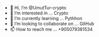 - 👋 Hi, I’m @UmutTur-crypto
- 👀 I’m interested in ... Crypto
- 🌱 I’m currently learning ... Pythhon
- 💞️ I’m looking to collaborate on ... GitHub
- 📫 How to reach me ...  +905079381534

<!---
UmutTur-crypto/UmutTur-crypto is a ✨ special ✨ repository because its `README.md` (this file) appears on your GitHub profile.
You can click the Preview link to take a look at your changes.
--->
